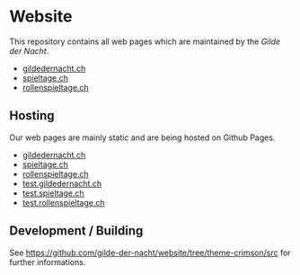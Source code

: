 
# Website

This repository contains all web pages which are maintained by the *Gilde der Nacht*.

* [gildedernacht.ch](https://gildedernacht.ch)
* [spieltage.ch](https://spieltage.ch)
* [rollenspieltage.ch](https://rollenspieltage.ch)

## Hosting

Our web pages are mainly static and are being hosted on Github Pages.

* [gildedernacht.ch](https://github.com/gilde-der-nacht/gildedernacht.ch)
* [spieltage.ch](https://github.com/gilde-der-nacht/spieltage.ch)
* [rollenspieltage.ch](https://github.com/gilde-der-nacht/rollenspieltage.ch)
* [test.gildedernacht.ch](https://github.com/gilde-der-nacht/test.gildedernacht.ch)
* [test.spieltage.ch](https://github.com/gilde-der-nacht/test.spieltage.ch)
* [test.rollenspieltage.ch](https://github.com/gilde-der-nacht/test.rollenspieltage.ch)

## Development / Building

See https://github.com/gilde-der-nacht/website/tree/theme-crimson/src for further informations.
